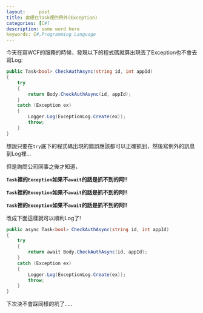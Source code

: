 ```yaml
---
layout:     post
title: 處理在Task裡的例外(Exception)   
categories: [C#]
description: some word here
keywords: C#,Programming Language
---
```


今天在寫WCF的服務的時候，發現以下的程式碼就算出現丟了Exception也不會去寫Log:
```csharp
public Task<bool> CheckAuthAsync(string id, int appId)
{
    try
    {
        return Body.CheckAuthAsync(id, appId);
    }
    catch (Exception ex)
    {
        Logger.Log(ExceptionLog.Create(ex));
        throw;
    }
}
```

想說只要在`try`底下的程式碼出現的錯誤應該都可以正確抓到，然後寫例外的訊息到Log裡...

但是詢問公司同事之後才知道，

**`Task`裡的`Exception`如果不`await`的話是抓不到的阿!!**

**`Task`裡的`Exception`如果不`await`的話是抓不到的阿!!**

**`Task`裡的`Exception`如果不`await`的話是抓不到的阿!!**

改成下面這樣就可以順利Log了!
```csharp
public async Task<bool> CheckAuthAsync(string id, int appId)
{
    try
    {
        return await Body.CheckAuthAsync(id, appId);
    }
    catch (Exception ex)
    {
        Logger.Log(ExceptionLog.Create(ex));
        throw;
    }
}
```

下次決不會踩同樣的坑了.....